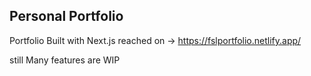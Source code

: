 ## Personal Portfolio
Portfolio Built with Next.js reached on ->
https://fslportfolio.netlify.app/

still Many features are WIP
